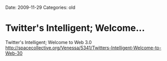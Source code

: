Date: 2009-11-29
Categories: old

# Twitter's Intelligent; Welcome...

Twitter's Intelligent; Welcome to Web 3.0 <a href="http://spacecollective.org/Venessa/5341/Twitters-Intelligent-Welcome-to-Web-30" rel="nofollow">http://spacecollective.org/Venessa/5341/Twitters-Intelligent-Welcome-to-Web-30</a>
